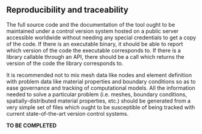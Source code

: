 ## Reproducibility and traceability 

The full source code and the documentation of the tool ought to be maintained under a control version system hosted on a public server accessible worldwide without needing any special credentials to get a copy of the code. If there is an executable binary, it should be able to report which version of the code the executable corresponds to. If there is a library callable through an API, there should be a call which returns the version of the code the library corresponds to.

It is recommended not to mix mesh data like nodes and element definition with  problem data like material properties and boundary conditions so as to ease governance and tracking of computational models.
All the information needed to solve a particular problem (i.e. meshes, boundary conditions, spatially-distributed material properties, etc.) should be  generated from a very simple set of files which ought to be susceptible of being tracked with current state-of-the-art version control systems.

**TO BE COMPLETED**
